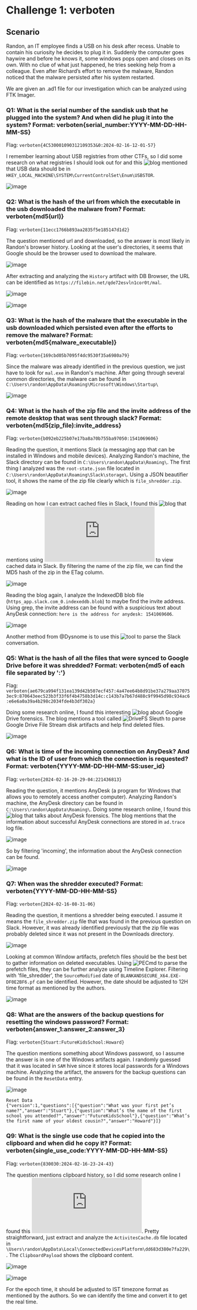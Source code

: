 # Challenge 1: verboten
## Scenario
Randon, an IT employee finds a USB on his desk after recess. Unable to contain his curiosity he decides to plug it in. Suddenly the computer goes haywire and before he knows it, some windows pops open and closes on its own. With no clue of what just happened, he tries seeking help from a colleague. Even after Richard’s effort to remove the malware, Randon noticed that the malware persisted after his system restarted.

We are given an .ad1 file for our investigation which can be analyzed using FTK Imager.

### Q1: What is the serial number of the sandisk usb that he plugged into the system? And when did he plug it into the system? Format: verboten{serial_number:YYYY-MM-DD-HH-MM-SS}
Flag: `verboten{4C530001090312109353&0:2024-02-16-12-01-57}`

I remember learning about USB registries from other CTFs, so I did some research on what registries I should look out for and this ![blog](https://www.cybrary.it/blog/usb-forensics-find-the-history-of-every-connected-usb-device-on-your-computer) mentioned that USB data should be in `HKEY_LOCAL_MACHINE\SYSTEM\CurrentControlSet\Enum\USBSTOR`.

![image](https://github.com/warlocksmurf/onlinectf-writeups/assets/121353711/41d73b7c-8951-4765-9e36-862131dc8a52)

### Q2: What is the hash of the url from which the executable in the usb downloaded the malware from? Format: verboten{md5(url)}
Flag: `verboten{11ecc1766b893aa2835f5e185147d1d2}`

The question mentioned url and downloaded, so the answer is most likely in Randon's browser history. Looking at the user's directories, it seems that Google should be the browser used to download the malware.

![image](https://github.com/warlocksmurf/onlinectf-writeups/assets/121353711/35aa060d-42f2-485d-8dac-a1696aba0ffb)

After extracting and analyzing the `History` artifact with DB Browser, the URL can be identified as `https://filebin.net/qde72esvln1cor0t/mal`.

![image](https://github.com/warlocksmurf/onlinectf-writeups/assets/121353711/cd38d044-c13d-4693-af29-bb5947eb7f93)

![image](https://github.com/warlocksmurf/onlinectf-writeups/assets/121353711/6079de11-e961-4745-a256-a8b438ff7525)

### Q3: What is the hash of the malware that the executable in the usb downloaded which persisted even after the efforts to remove the malware? Format: verboten{md5{malware_executable)}
Flag: `verboten{169cbd05b7095f4dc9530f35a6980a79}`

Since the malware was already identified in the previous question, we just have to look for `mal.exe` in Randon's machine. After going through several common directories, the malware can be found in `C:\Users\randon\AppData\Roaming\Microsoft\Windows\Startup\`

![image](https://github.com/warlocksmurf/onlinectf-writeups/assets/121353711/fb94da6b-03ac-41bb-9931-bac373cef4d6)

### Q4: What is the hash of the zip file and the invite address of the remote desktop that was sent through slack? Format: verboten{md5(zip_file):invite_address}
Flag: `verboten{b092eb225b07e17ba8a70b755ba97050:1541069606}`

Reading the question, it mentions Slack (a messaging app that can be installed in Windows and mobile devices). Analyzing Randon's machine, the Slack directory can be found in `C:\Users\randon\AppData\Roaming\`. The first thing I analyzed was the `root-state.json` file located in `C:\Users\randon\AppData\Roaming\Slack\storage\`. Using a JSON beautifier tool, it shows the name of the zip file clearly which is `file_shredder.zip`.

![image](https://github.com/warlocksmurf/onlinectf-writeups/assets/121353711/fee0b2f4-6574-434e-8c4d-b97b5b929f90)

Reading on how I can extract cached files in Slack, I found this ![blog](https://medium.com/@jeroenverhaeghe/forensics-finding-slack-chat-artifacts-d5eeffd31b9c) that mentions using ![Nirsoft Chrome Cache Viewer](https://www.nirsoft.net/utils/chrome_cache_view.html) to view cached data in Slack. By filtering the name of the zip file, we can find the MD5 hash of the zip in the ETag column.

![image](https://github.com/warlocksmurf/onlinectf-writeups/assets/121353711/95c76b1c-7992-4534-9d88-e46852b21bd5)

Reading the blog again, I analyze the IndexedDB blob file (`https_app.slack.com_0.indexeddb.blob`) to maybe find the invite address. Using grep, the invite address can be found with a suspicious text about AnyDesk connection: `here is the address for anydesk: 1541069606`.

![image](https://github.com/warlocksmurf/onlinectf-writeups/assets/121353711/c1ae7f39-9d05-448b-8e95-c5ea6ca4a1ad)

Another method from @Dysnome is to use this ![tool](https://github.com/0xHasanM/Slack-Parser) to parse the Slack conversation.

### Q5: What is the hash of all the files that were synced to Google Drive before it was shredded? Format: verboten{md5 of each file separated by ':'}
Flag: `verboten{ae679ca994f131ea139d42b507ecf457:4a47ee64b8d91be37a279aa370753ec9:870643eec523b3f33f6f4b4758b3d14c:c143b7a7b67d488c9f9945d98c934ac6:e6e6a0a39a4b298c2034fde4b3df302a}`

Doing some research online, I found this interesting ![blog](https://amgedwageh.medium.com/drivefs-sleuth-investigating-google-drive-file-streams-disk-artifacts-0b5ea637c980) about Google Drive forensics. The blog mentions a tool called ![DriveFS Sleuth](https://github.com/AmgdGocha/DriveFS-Sleuth) to parse Google Drive File Stream disk artifacts and help find deleted files.

![image](https://github.com/warlocksmurf/onlinectf-writeups/assets/121353711/8ebdc974-bd87-41e9-b745-22fc999b372b)

### Q6: What is time of the incoming connection on AnyDesk? And what is the ID of user from which the connection is requested? Format: verboten{YYYY-MM-DD-HH-MM-SS:user_id}
Flag: `verboten{2024-02-16-20-29-04:221436813}`

Reading the question, it mentions AnyDesk (a program for Windows that allows you to remotely access another computer). Analyzing Randon's machine, the AnyDesk directory can be found in `C:\Users\randon\AppData\Roaming\`. Doing some research online, I found this ![blog](https://medium.com/@tylerbrozek/anydesk-forensics-anydesk-log-analysis-b77ea37b90f1) that talks about AnyDesk forensics. The blog mentions that the information about successful AnyDesk connections are stored in `ad.trace` log file.

![image](https://github.com/warlocksmurf/onlinectf-writeups/assets/121353711/e17436a1-2a60-4f29-b88c-dd807fbc69bc)

So by filtering 'incoming', the information about the AnyDesk connection can be found.

![image](https://github.com/warlocksmurf/onlinectf-writeups/assets/121353711/8ff49551-44c5-4cc6-b8ea-60b45ba4750f)

### Q7: When was the shredder executed? Format: verboten{YYYY-MM-DD-HH-MM-SS}
Flag: `verboten{2024-02-16-08-31-06}`

Reading the question, it mentions a shredder being executed. I assume it means the `file_shredder.zip` file that was found in the previous question on Slack. However, it was already identified previously that the zip file was probably deleted since it was not present in the Downloads directory.

![image](https://github.com/warlocksmurf/onlinectf-writeups/assets/121353711/8417b9d6-347c-44ce-bc43-3092be9bb2bf)

Looking at common Window artifacts, prefetch files should be the best bet to gather information on deleted executables. Using ![PECmd](https://github.com/EricZimmerman/PECmd) to parse the prefetch files, they can be further analyze using Timeline Explorer. Filtering with 'file_shredder', the `SourceModified` date of `BLANKANDSECURE_X64.EXE-DF0E2BF6.pf` can be identified. However, the date should be adjusted to 12H time format as mentioned by the authors.

![image](https://github.com/warlocksmurf/onlinectf-writeups/assets/121353711/c5762d4a-a8dd-49de-98e3-cfd3fc130385)

### Q8: What are the answers of the backup questions for resetting the windows password? Format: verboten{answer_1:answer_2:answer_3}
Flag: `verboten{Stuart:FutureKidsSchool:Howard}`

The question mentions something about Windows password, so I assume the answer is in one of the Windows artifacts again. I randomly guessed that it was located in `SAM` hive since it stores local passwords for a Windows machine. Analyzing the artifact, the answers for the backup questions can be found in the `ResetData` entry.

![image](https://github.com/warlocksmurf/onlinectf-writeups/assets/121353711/6c78005a-e239-4675-8cd4-92a73fe79fee)

```
Reset Data
{"version":1,"questions":[{"question":"What was your first pet’s name?","answer":"Stuart"},{"question":"What’s the name of the first school you attended?","answer":"FutureKidsSchool"},{"question":"What’s the first name of your oldest cousin?","answer":"Howard"}]}
```

### Q9: What is the single use code that he copied into the clipboard and when did he copy it? Format: verboten{single_use_code:YYYY-MM-DD-HH-MM-SS}
Flag: `verboten{830030:2024-02-16-23-24-43}`

The question mentions clipboard history, so I did some research online I found this ![blog](https://www.inversecos.com/2022/05/how-to-perform-clipboard-forensics.html). Pretty straightforward, just extract and analyze the `ActivitesCache.db` file located in `\Users\randon\AppData\Local\ConnectedDevicesPlatform\dd683d380e7fa229\`. The `ClipboardPayload` shows the clipboard content.

![image](https://github.com/warlocksmurf/onlinectf-writeups/assets/121353711/c345777d-c3ea-48eb-98a8-8fd0d20adbab)

![image](https://github.com/warlocksmurf/onlinectf-writeups/assets/121353711/adde87e8-c67f-487a-ac33-61b26ba03e0b)

For the epoch time, it should be adjusted to IST timezone format as mentioned by the authors. So we can identify the time and convert it to get the real time.


